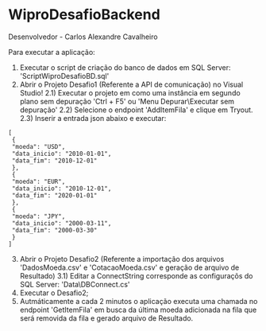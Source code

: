 # WiproDesafioBackend
Desenvolvedor - Carlos Alexandre Cavalheiro

Para executar a aplicação:
1) Executar o script de criação do banco de dados em SQL Server: 'ScriptWiproDesafioBD.sql'
2) Abrir o Projeto Desafio1 (Referente a API de comunicação) no Visual Studio!
2.1) Executar o projeto em como uma instância em segundo plano sem depuração 'Ctrl + F5' ou 'Menu Depurar\Executar sem depuração'
2.2) Selecione o endpoint 'AddItemFila' e clique em Tryout. 
2.3) Inserir a entrada json abaixo e executar:
```
[
 {
 "moeda": "USD",
 "data_inicio": "2010-01-01",
 "data_fim": "2010-12-01"
 },
 {
 "moeda": "EUR",
 "data_inicio": "2010-12-01",
 "data_fim": "2020-01-01"
 },
 {
 "moeda": "JPY",
 "data_inicio": "2000-03-11",
 "data_fim": "2000-03-30"
 }
]
```
3) Abrir o Projeto Desafio2 (Referente a importação dos arquivos 'DadosMoeda.csv' e 'CotacaoMoeda.csv' e geração de arquivo de Resultado)
3.1) Editar a ConnectString corresponde as configuraçõs do SQL Server: 'Data\DBConnect.cs'
4) Executar o Desafio2;
5) Autmáticamente a cada 2 minutos o aplicação executa uma chamada no endpoint 'GetItemFila' em busca da última moeda adicionada na fila que será removida da fila e gerado arquivo de Resultado.

